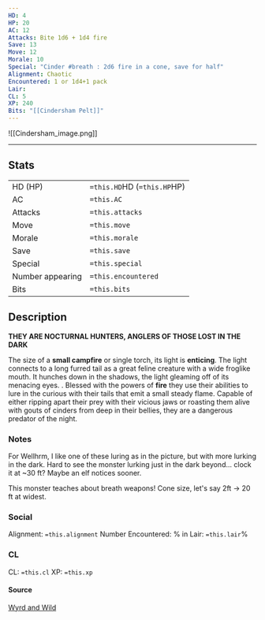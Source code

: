 ```yaml
---
HD: 4 
HP: 20
AC: 12
Attacks: Bite 1d6 + 1d4 fire
Save: 13 
Move: 12
Morale: 10
Special: "Cinder #breath : 2d6 fire in a cone, save for half"
Alignment: Chaotic
Encountered: 1 or 1d4+1 pack
Lair: 
CL: 5
XP: 240
Bits: "[[Cindersham Pelt]]"
---
```

![[Cindersham_image.png]]
___

## Stats

|                  |                             |
| ---------------- | --------------------------- |
| HD (HP)          | `=this.HD`HD (`=this.HP`HP) |
| AC               | `=this.AC`                  |
| Attacks          | `=this.attacks`             |
| Move             | `=this.move`                |
| Morale           | `=this.morale`              |
| Save             | `=this.save`                |
| Special          | `=this.special`             |
| Number appearing | `=this.encountered`         |
| Bits             | `=this.bits`                | 


## Description

**THEY ARE NOCTURNAL HUNTERS, ANGLERS OF THOSE LOST IN THE DARK**

The size of a **small campfire** or single torch, its light is **enticing**. The light connects to a long furred tail as a great feline creature with a wide froglike mouth. It hunches down in the shadows, the light gleaming off of its menacing eyes. . Blessed with the powers of **fire** they use their abilities to lure in the curious with their tails that emit a small steady flame. Capable of either ripping apart their prey with their vicious jaws or roasting them alive with gouts of cinders from deep in their bellies, they are a dangerous predator of the night.


### Notes
For Wellhrm, I like one of these luring as in the picture, but with more lurking in the dark. Hard to see the monster lurking just in the dark beyond... clock it at ~30 ft? Maybe an elf notices sooner. 

This monster teaches about breath weapons! Cone size, let's say 2ft -> 20 ft at widest.





### Social
Alignment: `=this.alignment`
Number Encountered: 
% in Lair: `=this.lair`%

### CL
CL: `=this.cl`
XP: `=this.xp`

#### Source

[Wyrd and Wild](obsidian://open?vault=swords_and_wizardry_ref&file=into_the_weird_and_wild_digital_6-22.pdf#page=52)






